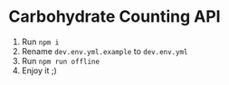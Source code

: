 # Carbohydrate Counting API

1) Run ```npm i```
2) Rename ```dev.env.yml.example``` to ```dev.env.yml```
3) Run ```npm run offline```
4) Enjoy it ;)

